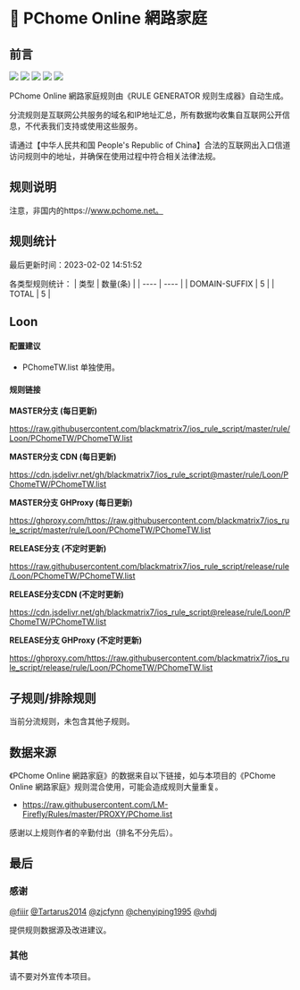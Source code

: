 # 🧸 PChome Online 網路家庭

## 前言

![](https://shields.io/badge/-移除重复规则-ff69b4) ![](https://shields.io/badge/-DOMAIN与DOMAIN--SUFFIX合并-green) ![](https://shields.io/badge/-DOMAIN--SUFFIX间合并-critical) ![](https://shields.io/badge/-DOMAIN--SUFFIX与DOMAIN--KEYWORD合并-blue) ![](https://shields.io/badge/-IP--CIDR(6)合并-blueviolet) 

PChome Online 網路家庭规则由《RULE GENERATOR 规则生成器》自动生成。

分流规则是互联网公共服务的域名和IP地址汇总，所有数据均收集自互联网公开信息，不代表我们支持或使用这些服务。

请通过【中华人民共和国 People's Republic of China】合法的互联网出入口信道访问规则中的地址，并确保在使用过程中符合相关法律法规。

## 规则说明
注意，非国内的https://www.pchome.net。

## 规则统计

最后更新时间：2023-02-02 14:51:52

各类型规则统计：
| 类型 | 数量(条)  | 
| ---- | ----  |
| DOMAIN-SUFFIX | 5  | 
| TOTAL | 5  | 


## Loon 

#### 配置建议
- PChomeTW.list 单独使用。

#### 规则链接
**MASTER分支 (每日更新)**

https://raw.githubusercontent.com/blackmatrix7/ios_rule_script/master/rule/Loon/PChomeTW/PChomeTW.list

**MASTER分支 CDN (每日更新)**

https://cdn.jsdelivr.net/gh/blackmatrix7/ios_rule_script@master/rule/Loon/PChomeTW/PChomeTW.list

**MASTER分支 GHProxy (每日更新)**

https://ghproxy.com/https://raw.githubusercontent.com/blackmatrix7/ios_rule_script/master/rule/Loon/PChomeTW/PChomeTW.list

**RELEASE分支 (不定时更新)**

https://raw.githubusercontent.com/blackmatrix7/ios_rule_script/release/rule/Loon/PChomeTW/PChomeTW.list

**RELEASE分支CDN (不定时更新)**

https://cdn.jsdelivr.net/gh/blackmatrix7/ios_rule_script@release/rule/Loon/PChomeTW/PChomeTW.list

**RELEASE分支 GHProxy (不定时更新)**

https://ghproxy.com/https://raw.githubusercontent.com/blackmatrix7/ios_rule_script/release/rule/Loon/PChomeTW/PChomeTW.list

## 子规则/排除规则


当前分流规则，未包含其他子规则。

## 数据来源

《PChome Online 網路家庭》的数据来自以下链接，如与本项目的《PChome Online 網路家庭》规则混合使用，可能会造成规则大量重复。

- https://raw.githubusercontent.com/LM-Firefly/Rules/master/PROXY/PChome.list


感谢以上规则作者的辛勤付出（排名不分先后）。

## 最后

### 感谢

[@fiiir](https://github.com/fiiir) [@Tartarus2014](https://github.com/Tartarus2014) [@zjcfynn](https://github.com/zjcfynn) [@chenyiping1995](https://github.com/chenyiping1995) [@vhdj](https://github.com/vhdj)

提供规则数据源及改进建议。

### 其他

请不要对外宣传本项目。